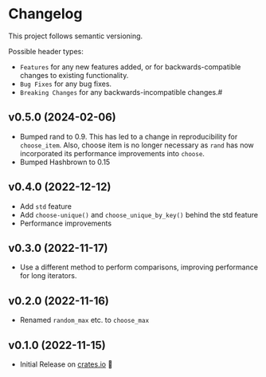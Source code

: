 # Changelog

This project follows semantic versioning.

Possible header types:

- `Features` for any new features added, or for backwards-compatible
  changes to existing functionality.
- `Bug Fixes` for any bug fixes.
- `Breaking Changes` for any backwards-incompatible changes.#

## v0.5.0 (2024-02-06)

- Bumped rand to 0.9. This has led to a change in reproducibility for `choose_item`. Also, choose item is no longer necessary as `rand` has now incorporated its performance improvements into `choose`.
- Bumped Hashbrown to 0.15

## v0.4.0 (2022-12-12)

- Add `std` feature
- Add `choose-unique()` and `choose_unique_by_key()` behind the std feature
- Performance improvements

## v0.3.0 (2022-11-17)

- Use a different method to perform comparisons, improving performance for long iterators.

## v0.2.0 (2022-11-16)

- Renamed `random_max` etc. to `choose_max`

## v0.1.0 (2022-11-15)

- Initial Release on [crates.io] :tada:

[crates.io]: https://crates.io/crates/kindness
